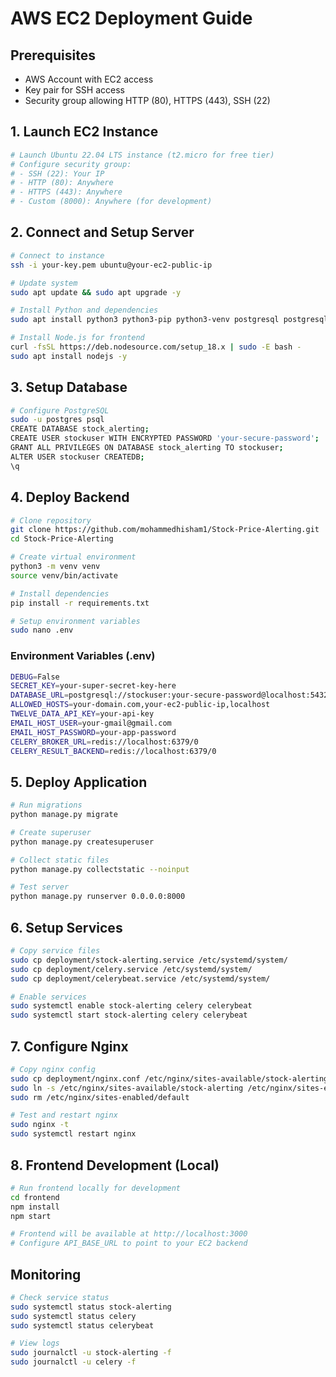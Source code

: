 # AWS EC2 Deployment Guide

## Prerequisites
- AWS Account with EC2 access
- Key pair for SSH access
- Security group allowing HTTP (80), HTTPS (443), SSH (22)

## 1. Launch EC2 Instance
```bash
# Launch Ubuntu 22.04 LTS instance (t2.micro for free tier)
# Configure security group:
# - SSH (22): Your IP
# - HTTP (80): Anywhere
# - HTTPS (443): Anywhere
# - Custom (8000): Anywhere (for development)
```

## 2. Connect and Setup Server
```bash
# Connect to instance
ssh -i your-key.pem ubuntu@your-ec2-public-ip

# Update system
sudo apt update && sudo apt upgrade -y

# Install Python and dependencies
sudo apt install python3 python3-pip python3-venv postgresql postgresql-contrib redis-server nginx git -y

# Install Node.js for frontend
curl -fsSL https://deb.nodesource.com/setup_18.x | sudo -E bash -
sudo apt install nodejs -y
```

## 3. Setup Database
```bash
# Configure PostgreSQL
sudo -u postgres psql
CREATE DATABASE stock_alerting;
CREATE USER stockuser WITH ENCRYPTED PASSWORD 'your-secure-password';
GRANT ALL PRIVILEGES ON DATABASE stock_alerting TO stockuser;
ALTER USER stockuser CREATEDB;
\q
```

## 4. Deploy Backend
```bash
# Clone repository
git clone https://github.com/mohammedhisham1/Stock-Price-Alerting.git
cd Stock-Price-Alerting

# Create virtual environment
python3 -m venv venv
source venv/bin/activate

# Install dependencies
pip install -r requirements.txt

# Setup environment variables
sudo nano .env
```

### Environment Variables (.env)
```bash
DEBUG=False
SECRET_KEY=your-super-secret-key-here
DATABASE_URL=postgresql://stockuser:your-secure-password@localhost:5432/stock_alerting
ALLOWED_HOSTS=your-domain.com,your-ec2-public-ip,localhost
TWELVE_DATA_API_KEY=your-api-key
EMAIL_HOST_USER=your-gmail@gmail.com
EMAIL_HOST_PASSWORD=your-app-password
CELERY_BROKER_URL=redis://localhost:6379/0
CELERY_RESULT_BACKEND=redis://localhost:6379/0
```

## 5. Deploy Application
```bash
# Run migrations
python manage.py migrate

# Create superuser
python manage.py createsuperuser

# Collect static files
python manage.py collectstatic --noinput

# Test server
python manage.py runserver 0.0.0.0:8000
```

## 6. Setup Services
```bash
# Copy service files
sudo cp deployment/stock-alerting.service /etc/systemd/system/
sudo cp deployment/celery.service /etc/systemd/system/
sudo cp deployment/celerybeat.service /etc/systemd/system/

# Enable services
sudo systemctl enable stock-alerting celery celerybeat
sudo systemctl start stock-alerting celery celerybeat
```

## 7. Configure Nginx
```bash
# Copy nginx config
sudo cp deployment/nginx.conf /etc/nginx/sites-available/stock-alerting
sudo ln -s /etc/nginx/sites-available/stock-alerting /etc/nginx/sites-enabled/
sudo rm /etc/nginx/sites-enabled/default

# Test and restart nginx
sudo nginx -t
sudo systemctl restart nginx
```

## 8. Frontend Development (Local)
```bash
# Run frontend locally for development
cd frontend
npm install
npm start

# Frontend will be available at http://localhost:3000
# Configure API_BASE_URL to point to your EC2 backend
```

## Monitoring
```bash
# Check service status
sudo systemctl status stock-alerting
sudo systemctl status celery
sudo systemctl status celerybeat

# View logs
sudo journalctl -u stock-alerting -f
sudo journalctl -u celery -f
```

